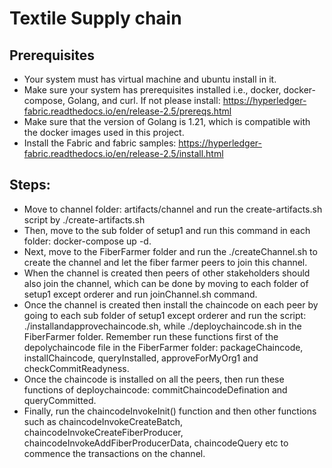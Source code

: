 # Textile Supply chain

## Prerequisites
- Your system must has virtual machine and ubuntu install in it.
- Make sure your system has prerequisites installed i.e., docker, docker-compose, Golang, and curl. If not please install: https://hyperledger-fabric.readthedocs.io/en/release-2.5/prereqs.html
- Make sure that the version of Golang is 1.21, which is compatible with the docker images used in this project.
- Install the Fabric and fabric samples: https://hyperledger-fabric.readthedocs.io/en/release-2.5/install.html

## Steps:
- Move to channel folder: artifacts/channel and run the create-artifacts.sh script by ./create-artifacts.sh
- Then, move to the sub folder of setup1 and run this command in each folder: docker-compose up -d.
- Next, move to the FiberFarmer folder and run the ./createChannel.sh to create the channel and let the fiber farmer peers to join this channel.
- When the channel is created then peers of other stakeholders should also join the channel, which can be done by moving to each folder of setup1 except orderer and run joinChannel.sh command.
- Once the channel is created then install the chaincode on each peer by going to each sub folder of setup1 except orderer and run the script: ./installandapprovechaincode.sh, while ./deploychaincode.sh in the FiberFarmer folder. Remember run these functions first of the depolychaincode file in the FiberFarmer folder: packageChaincode, installChaincode, queryInstalled, approveForMyOrg1 and checkCommitReadyness.
- Once the chaincode is installed on all the peers, then run these functions of deploychaincode: commitChaincodeDefination and queryCommitted.
- Finally, run the chaincodeInvokeInit() function and then other functions such as chaincodeInvokeCreateBatch, chaincodeInvokeCreateFiberProducer, chaincodeInvokeAddFiberProducerData, chaincodeQuery etc to commence the transactions on the channel.
